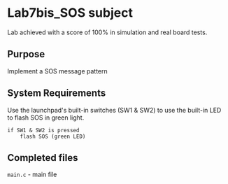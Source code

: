 # Lab7bis_SOS subject

Lab achieved with a score of 100% in simulation and real board tests.

## Purpose
Implement a SOS message pattern

## System Requirements
Use the launchpad's built-in switches (SW1 & SW2) to use the built-in LED to flash SOS in green light. 

    if SW1 & SW2 is pressed
        flash SOS (green LED)

## Completed files

`main.c` - main file
